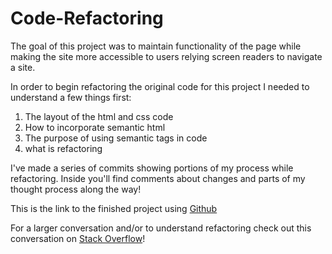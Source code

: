 # Code-Refactoring

The goal of this project was to maintain functionality of the page while making the site more accessible to users relying screen readers to navigate a site.

In order to begin refactoring the original code for this project I needed to understand a few things first:
1. The layout of the html and css code
2. How to incorporate semantic html 
3. The purpose of using semantic tags in code
4. what is refactoring

I've made a series of commits showing portions of my process while refactoring. Inside you'll find comments about changes and parts of my thought process along the way!

This is the link to the finished project using [Github](https://kfields91.github.io/Code-Refactoring/)

For a larger conversation and/or to understand refactoring check out this conversation on [Stack Overflow](https://stackoverflow.com/questions/1025844/what-is-refactoring-and-what-is-only-modifying-code)!